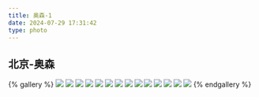 ```yaml
---
title: 奥森-1
date: 2024-07-29 17:31:42
type: photo
---
```


## 北京-奥森

{% gallery %}
![](https://file-1305436646.cos.ap-nanjing.myqcloud.com/blog/photo/9/DSCF8117.webp)
![](https://file-1305436646.cos.ap-nanjing.myqcloud.com/blog/photo/9/DSCF8132.webp)
![](https://file-1305436646.cos.ap-nanjing.myqcloud.com/blog/photo/9/DSCF8137.webp)
![](https://file-1305436646.cos.ap-nanjing.myqcloud.com/blog/photo/9/DSCF8164.webp)
![](https://file-1305436646.cos.ap-nanjing.myqcloud.com/blog/photo/9/DSCF8167.webp)
![](https://file-1305436646.cos.ap-nanjing.myqcloud.com/blog/photo/9/DSCF8178.webp)
![](https://file-1305436646.cos.ap-nanjing.myqcloud.com/blog/photo/9/DSCF8350.webp)
![](https://file-1305436646.cos.ap-nanjing.myqcloud.com/blog/photo/9/DSCF8379.webp)
![](https://file-1305436646.cos.ap-nanjing.myqcloud.com/blog/photo/9/DSCF8409.webp)
![](https://file-1305436646.cos.ap-nanjing.myqcloud.com/blog/photo/9/DSCF8453.webp)
![](https://file-1305436646.cos.ap-nanjing.myqcloud.com/blog/photo/9/DSCF8608.webp)
![](https://file-1305436646.cos.ap-nanjing.myqcloud.com/blog/photo/9/DSCF8615.webp)
![](https://file-1305436646.cos.ap-nanjing.myqcloud.com/blog/photo/9/DSCF8676.webp)
![](https://file-1305436646.cos.ap-nanjing.myqcloud.com/blog/photo/9/DSCF8898.webp)
{% endgallery %}